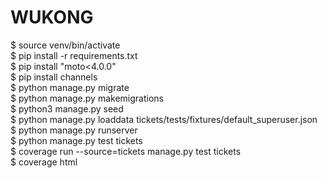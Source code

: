 # WUKONG
$ source venv/bin/activate  
$ pip install -r requirements.txt    
$ pip install "moto<4.0.0"  
$ pip install channels     
$ python manage.py migrate  
$ python manage.py makemigrations  
$ python3 manage.py seed  
$ python manage.py loaddata tickets/tests/fixtures/default_superuser.json  
$ python manage.py runserver  
$ python manage.py test tickets  
$ coverage run --source=tickets manage.py test tickets  
$ coverage html  

